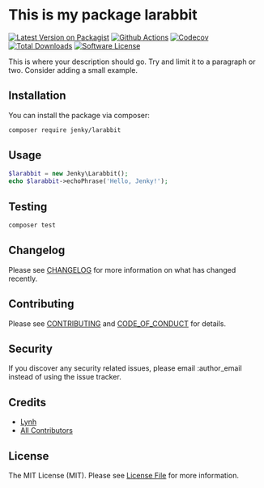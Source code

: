 
# This is my package larabbit

[![Latest Version on Packagist][ico-version]][link-packagist]
[![Github Actions][ico-gh-actions]][link-gh-actions]
[![Codecov][ico-codecov]][link-codecov]
[![Total Downloads][ico-downloads]][link-downloads]
[![Software License][ico-license]](LICENSE.md)

This is where your description should go. Try and limit it to a paragraph or two. Consider adding a small example.

## Installation

You can install the package via composer:

```bash
composer require jenky/larabbit
```

## Usage

```php
$larabbit = new Jenky\Larabbit();
echo $larabbit->echoPhrase('Hello, Jenky!');
```

## Testing

```bash
composer test
```

## Changelog

Please see [CHANGELOG](CHANGELOG.md) for more information on what has changed recently.

## Contributing

Please see [CONTRIBUTING](CONTRIBUTING.md) and [CODE_OF_CONDUCT](CODE_OF_CONDUCT.md) for details.

## Security

If you discover any security related issues, please email :author_email instead of using the issue tracker.

## Credits

- [Lynh](https://github.com/jenky)
- [All Contributors](../../contributors)

## License

The MIT License (MIT). Please see [License File](LICENSE.md) for more information.

[ico-version]: https://img.shields.io/packagist/v/jenky/larabbit.svg?style=for-the-badge
[ico-license]: https://img.shields.io/badge/license-MIT-brightgreen.svg?style=for-the-badge
[ico-travis]: https://img.shields.io/travis/jenky/larabbit/master.svg?style=for-the-badge
[ico-scrutinizer]: https://img.shields.io/scrutinizer/coverage/g/jenky/larabbit.svg?style=for-the-badge
[ico-code-quality]: https://img.shields.io/scrutinizer/g/jenky/larabbit.svg?style=for-the-badge
[ico-gh-actions]: https://img.shields.io/github/workflow/status/jenky/larabbit/Tests?label=actions&logo=github&style=for-the-badge
[ico-codecov]: https://img.shields.io/codecov/c/github/jenky/larabbit?logo=codecov&style=for-the-badge
[ico-downloads]: https://img.shields.io/packagist/dt/jenky/larabbit.svg?style=for-the-badge

[link-packagist]: https://packagist.org/packages/jenky/larabbit
[link-travis]: https://travis-ci.org/jenky/larabbit
[link-scrutinizer]: https://scrutinizer-ci.com/g/jenky/larabbit/code-structure
[link-code-quality]: https://scrutinizer-ci.com/g/jenky/larabbit
[link-gh-actions]: https://github.com/jenky/jenky/larabbit
[link-codecov]: https://codecov.io/gh/jenky/larabbit
[link-downloads]: https://packagist.org/packages/jenky/larabbit

